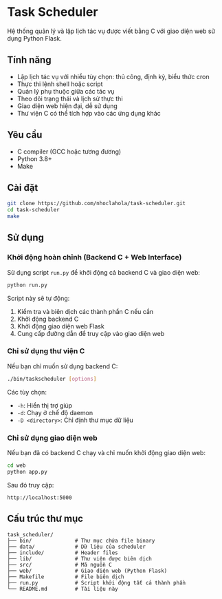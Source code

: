 # Task Scheduler

Hệ thống quản lý và lập lịch tác vụ được viết bằng C với giao diện web sử dụng Python Flask.

## Tính năng

- Lập lịch tác vụ với nhiều tùy chọn: thủ công, định kỳ, biểu thức cron
- Thực thi lệnh shell hoặc script
- Quản lý phụ thuộc giữa các tác vụ
- Theo dõi trạng thái và lịch sử thực thi
- Giao diện web hiện đại, dễ sử dụng
- Thư viện C có thể tích hợp vào các ứng dụng khác

## Yêu cầu

- C compiler (GCC hoặc tương đương)
- Python 3.8+
- Make

## Cài đặt

```bash
git clone https://github.com/nhoclahola/task-scheduler.git
cd task-scheduler
make
```

## Sử dụng

### Khởi động hoàn chỉnh (Backend C + Web Interface)

Sử dụng script `run.py` để khởi động cả backend C và giao diện web:

```bash
python run.py
```

Script này sẽ tự động:
1. Kiểm tra và biên dịch các thành phần C nếu cần
2. Khởi động backend C
3. Khởi động giao diện web Flask
4. Cung cấp đường dẫn để truy cập vào giao diện web

### Chỉ sử dụng thư viện C

Nếu bạn chỉ muốn sử dụng backend C:

```bash
./bin/taskscheduler [options]
```

Các tùy chọn:
- `-h`: Hiển thị trợ giúp
- `-d`: Chạy ở chế độ daemon
- `-D <directory>`: Chỉ định thư mục dữ liệu

### Chỉ sử dụng giao diện web

Nếu bạn đã có backend C chạy và chỉ muốn khởi động giao diện web:

```bash
cd web
python app.py
```

Sau đó truy cập:
```
http://localhost:5000
```

## Cấu trúc thư mục

```
task_scheduler/
├── bin/              # Thư mục chứa file binary 
├── data/             # Dữ liệu của scheduler
├── include/          # Header files
├── lib/              # Thư viện được biên dịch
├── src/              # Mã nguồn C
├── web/              # Giao diện web (Python Flask)
├── Makefile          # File biên dịch
├── run.py            # Script khởi động tất cả thành phần
└── README.md         # Tài liệu này
```


